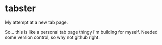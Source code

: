 # tabster
My attempt at a new tab page.

So... this is like a personal tab page thingy i'm building for myself. Needed some version control, so why not github right.
